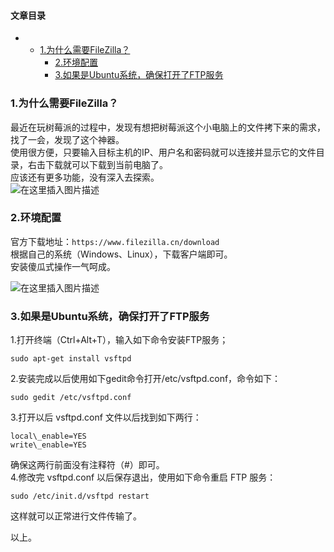 








#### 文章目录


* + [1.为什么需要FileZilla？](#1FileZilla_1)
	+ [2.环境配置](#2_6)
	+ [3.如果是Ubuntu系统，确保打开了FTP服务](#3UbuntuFTP_14)




### 1.为什么需要FileZilla？


最近在玩树莓派的过程中，发现有想把树莓派这个小电脑上的文件拷下来的需求，找了一会，发现了这个神器。  
 使用很方便，只要输入目标主机的IP、用户名和密码就可以连接并显示它的文件目录，右击下载就可以下载到当前电脑了。  
 应该还有更多功能，没有深入去探索。  
 ![在这里插入图片描述](https://img-blog.csdnimg.cn/a60022cb394a4168918faff7f9f80668.png?x-oss-process=image/watermark,type_ZmFuZ3poZW5naGVpdGk,shadow_10,text_aHR0cHM6Ly9ibG9nLmNzZG4ubmV0L3FxXzQwMzQ0Nzkw,size_16,color_FFFFFF,t_70)


### 2.环境配置


官方下载地址：`https://www.filezilla.cn/download`  
 根据自己的系统（Windows、Linux），下载客户端即可。  
 安装傻瓜式操作一气呵成。


![在这里插入图片描述](https://img-blog.csdnimg.cn/a8bdf9e831134d19b6cfbfd57fc359a7.png?x-oss-process=image/watermark,type_ZmFuZ3poZW5naGVpdGk,shadow_10,text_aHR0cHM6Ly9ibG9nLmNzZG4ubmV0L3FxXzQwMzQ0Nzkw,size_16,color_FFFFFF,t_70)


### 3.如果是Ubuntu系统，确保打开了FTP服务


1.打开终端（Ctrl+Alt+T），输入如下命令安装FTP服务；



```
sudo apt-get install vsftpd

```

2.安装完成以后使用如下gedit命令打开/etc/vsftpd.conf，命令如下：



```
sudo gedit /etc/vsftpd.conf

```

3.打开以后 vsftpd.conf 文件以后找到如下两行：



```
local\_enable=YES
write\_enable=YES

```

确保这两行前面没有注释符（#）即可。  
 4.修改完 vsftpd.conf 以后保存退出，使用如下命令重启 FTP 服务：



```
sudo /etc/init.d/vsftpd restart

```

这样就可以正常进行文件传输了。


以上。





